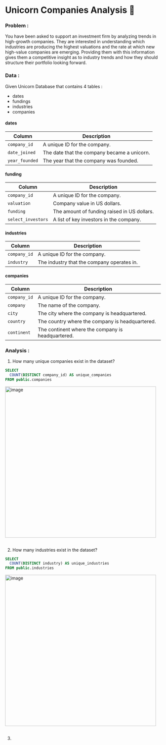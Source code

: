 # Unicorn Companies Analysis 🦄 


### Problem : 
You have been asked to support an investment firm by analyzing trends in high-growth companies. They are interested in understanding which industries are producing the highest valuations and the rate at which new high-value companies are emerging. Providing them with this information gives them a competitive insight as to industry trends and how they should structure their portfolio looking forward.

### Data : 
Given Unicorn Database that contains 4 tables :
- dates
- fundings
- industries
- companies

#### dates
| Column       | Description                                  |
|------------- |--------------------------------------------- |
| `company_id`   | A unique ID for the company.                 |
| `date_joined` | The date that the company became a unicorn.  |
| `year_founded` | The year that the company was founded.       |

#### funding
| Column           | Description                                  |
|----------------- |--------------------------------------------- |
| `company_id`       | A unique ID for the company.                 |
| `valuation`        | Company value in US dollars.                 |
| `funding`          | The amount of funding raised in US dollars.  |
| `select_investors` | A list of key investors in the company.      |

#### industries
| Column       | Description                                  |
|------------- |--------------------------------------------- |
| `company_id`   | A unique ID for the company.                 |
| `industry`     | The industry that the company operates in.   |

#### companies
| Column       | Description                                       |
|------------- |-------------------------------------------------- |
| `company_id`   | A unique ID for the company.                      |
| `company`      | The name of the company.                          |
| `city`         | The city where the company is headquartered.      |
| `country`      | The country where the company is headquartered.   |
| `continent`    | The continent where the company is headquartered. |


### Analysis :

1. How many unique companies exist in the dataset?

````sql
SELECT 
  COUNT(DISTINCT company_id) AS unique_companies
FROM public.companies
````
<img width="488" alt="image" src="https://github.com/tejal04/SQLprojects/assets/24776826/1967c101-89d9-4c3b-b947-1997d39fa6d1">
<br> <br>

2. How many industries exist in the dataset?
````sql
SELECT 
  COUNT(DISTINCT industry) AS unique_industries
FROM public.industries
````
<img width="488" alt="image" src="https://github.com/tejal04/SQLprojects/assets/24776826/37f08da4-1407-4109-b97d-d310be2b9c2e">
<br> <br>

3. 

